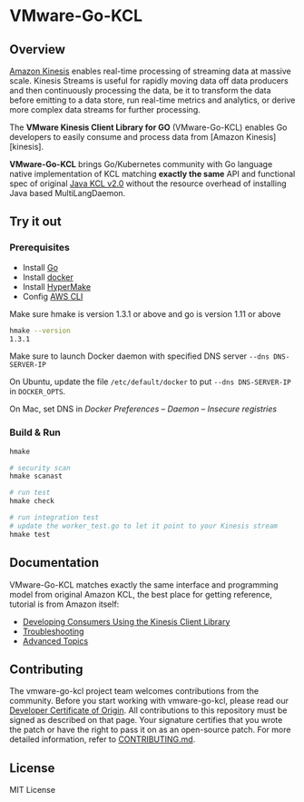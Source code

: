 # VMware-Go-KCL

## Overview

[Amazon Kinesis](https://aws.amazon.com/kinesis/data-streams/)  enables real-time processing of streaming data at massive scale. Kinesis Streams is useful for rapidly moving data off data producers and then continuously processing the data, be it to transform the data before emitting to a data store, run real-time metrics and analytics, or derive more complex data streams for further processing.

The **VMware Kinesis Client Library for GO** (VMware-Go-KCL) enables Go developers to easily consume and process data from [Amazon Kinesis][kinesis].

**VMware-Go-KCL** brings Go/Kubernetes community with Go language native implementation of KCL matching **exactly the same** API and functional spec of original [Java KCL v2.0](https://docs.aws.amazon.com/streams/latest/dev/kcl-migration.html) without the resource overhead of installing Java based MultiLangDaemon.


## Try it out

### Prerequisites

- Install [Go](https://golang.org/)
- Install [docker](https://www.docker.com)
- Install [HyperMake](https://evo-cloud.github.io/hmake)
- Config [AWS CLI](https://docs.aws.amazon.com/cli/latest/userguide/cli-chap-getting-started.html)

Make sure hmake is version 1.3.1 or above and go is version 1.11 or above

```sh
hmake --version
1.3.1
```

Make sure to launch Docker daemon with specified DNS server `--dns DNS-SERVER-IP`

On Ubuntu, update the file `/etc/default/docker` to put `--dns DNS-SERVER-IP` in `DOCKER_OPTS`.

On Mac, set DNS in _Docker Preferences_ – _Daemon_ – _Insecure registries_

### Build & Run

```sh
hmake

# security scan
hmake scanast

# run test
hmake check

# run integration test
# update the worker_test.go to let it point to your Kinesis stream
hmake test
```

## Documentation

VMware-Go-KCL matches exactly the same interface and programming model from original Amazon KCL, the best place for getting reference, tutorial is from Amazon itself:

- [Developing Consumers Using the Kinesis Client Library](https://docs.aws.amazon.com/streams/latest/dev/developing-consumers-with-kcl.html)
- [Troubleshooting](https://docs.aws.amazon.com/streams/latest/dev/troubleshooting-consumers.html)
- [Advanced Topics](https://docs.aws.amazon.com/streams/latest/dev/advanced-consumers.html)


## Contributing

The vmware-go-kcl project team welcomes contributions from the community. Before you start working with vmware-go-kcl, please read our [Developer Certificate of Origin](https://cla.vmware.com/dco). All contributions to this repository must be signed as described on that page. Your signature certifies that you wrote the patch or have the right to pass it on as an open-source patch. For more detailed information, refer to [CONTRIBUTING.md](CONTRIBUTING.md).

## License

MIT License
